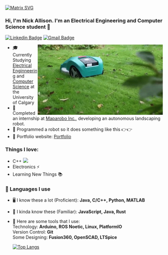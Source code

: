 [![Matrix SVG](https://raw.githubusercontent.com/rodrigograca31/rodrigograca31/master/matrix.svg)](https://www.youtube.com/watch?v=SDkAGkd4NLc) 

<!-- <h3> Hi, I'm Nick Allison 👋</h3> -->
### Hi, I'm Nick Allison. I'm an Electrical Engineering and Computer Science student 👋
[![Linkedin Badge](https://img.shields.io/badge/-nickrallison-blue?style=flat-square&logo=Linkedin&logoColor=white&link=https://www.linkedin.com/in/nick-allison-46308a214/)](https://www.linkedin.com/in/nick-allison-46308a214/)
[![Gmail Badge](https://img.shields.io/badge/-nickrallison1@gmail.com-c14438?style=flat-square&logo=Gmail&logoColor=white&link=mailto:nickrallison1@gmail.com)](mailto:nickrallison1@gmail.com) 

<img align="right" alt="GIF" src="https://github.com/nickrallison/nickrallison/blob/main/lawnmower.gif" />

- 🎓 Currently Studying <a href="https://schulich.ucalgary.ca/electrical-software/">Electrical Enginneering</a> and <a href="https://science.ucalgary.ca/computer-science">Computer Science</a> at the University of Calgary
- 🔧 Completed an internship at <a href="https://www.maparobo.com">Maparobo Inc.</a>, developing an autonomous landscaping robot.
- 🤖 Programmed a robot so it does something like this 👉👉
- 🎯 Portfolio website: [Portfolio](https://nickrallison.github.io/)


### Things I love:

- C++ <img src="https://media.giphy.com/media/WUlplcMpOCEmTGBtBW/giphy.gif" width="30"> 
- Electronics ⚡
- Learning New Things 📚


### 💬 Languages I use

 - 🖥 I know these a lot (Proficient):
    **Java, C/C++, Python, MATLAB**
 - 💭 I kinda know these (Familiar):
    **JavaScript, Java, Rust**
 - 🔨 Here are some tools that I use:
    <br>
    Technology: **Arduino, ROS Noetic, Linux, PlatformIO**
    <br>
    Version Control: **Git**
    <br>
    Some Designing: **Fusion360, OpenSCAD, LTSpice**
    <br>
    
    [![Top Langs](https://github-readme-stats.vercel.app/api/top-langs/?username=nickrallison&layout=compact&langs_count=10)](https://github.com/anuraghazra/github-readme-stats)
 

